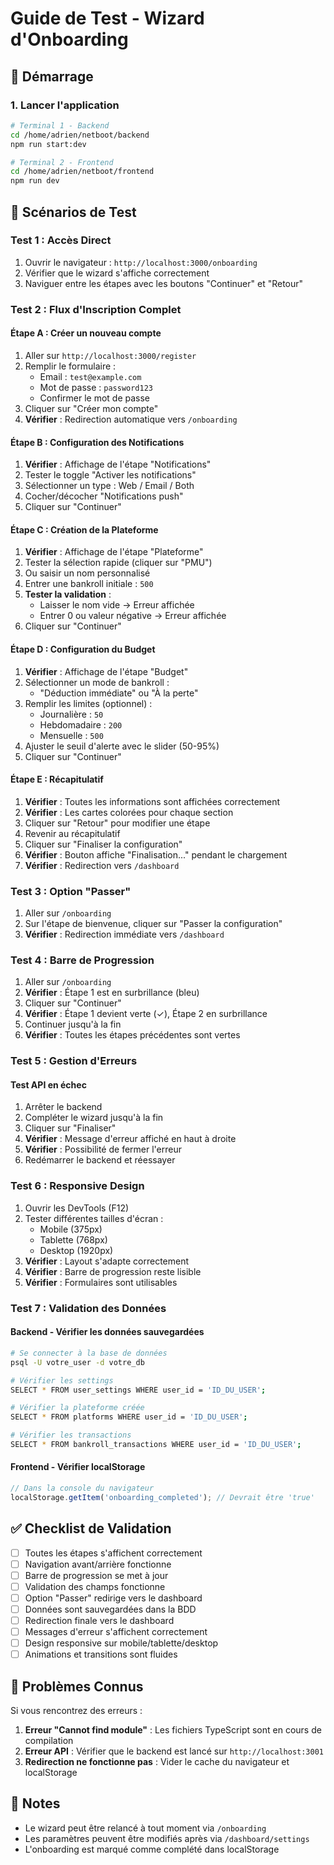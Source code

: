 # Guide de Test - Wizard d'Onboarding

## 🚀 Démarrage

### 1. Lancer l'application

```bash
# Terminal 1 - Backend
cd /home/adrien/netboot/backend
npm run start:dev

# Terminal 2 - Frontend
cd /home/adrien/netboot/frontend
npm run dev
```

## 🧪 Scénarios de Test

### **Test 1 : Accès Direct**

1. Ouvrir le navigateur : `http://localhost:3000/onboarding`
2. Vérifier que le wizard s'affiche correctement
3. Naviguer entre les étapes avec les boutons "Continuer" et "Retour"

### **Test 2 : Flux d'Inscription Complet**

#### Étape A : Créer un nouveau compte
1. Aller sur `http://localhost:3000/register`
2. Remplir le formulaire :
   - Email : `test@example.com`
   - Mot de passe : `password123`
   - Confirmer le mot de passe
3. Cliquer sur "Créer mon compte"
4. **Vérifier** : Redirection automatique vers `/onboarding`

#### Étape B : Configuration des Notifications
1. **Vérifier** : Affichage de l'étape "Notifications"
2. Tester le toggle "Activer les notifications"
3. Sélectionner un type : Web / Email / Both
4. Cocher/décocher "Notifications push"
5. Cliquer sur "Continuer"

#### Étape C : Création de la Plateforme
1. **Vérifier** : Affichage de l'étape "Plateforme"
2. Tester la sélection rapide (cliquer sur "PMU")
3. Ou saisir un nom personnalisé
4. Entrer une bankroll initiale : `500`
5. **Tester la validation** :
   - Laisser le nom vide → Erreur affichée
   - Entrer 0 ou valeur négative → Erreur affichée
6. Cliquer sur "Continuer"

#### Étape D : Configuration du Budget
1. **Vérifier** : Affichage de l'étape "Budget"
2. Sélectionner un mode de bankroll :
   - "Déduction immédiate" ou "À la perte"
3. Remplir les limites (optionnel) :
   - Journalière : `50`
   - Hebdomadaire : `200`
   - Mensuelle : `500`
4. Ajuster le seuil d'alerte avec le slider (50-95%)
5. Cliquer sur "Continuer"

#### Étape E : Récapitulatif
1. **Vérifier** : Toutes les informations sont affichées correctement
2. **Vérifier** : Les cartes colorées pour chaque section
3. Cliquer sur "Retour" pour modifier une étape
4. Revenir au récapitulatif
5. Cliquer sur "Finaliser la configuration"
6. **Vérifier** : Bouton affiche "Finalisation..." pendant le chargement
7. **Vérifier** : Redirection vers `/dashboard`

### **Test 3 : Option "Passer"**

1. Aller sur `/onboarding`
2. Sur l'étape de bienvenue, cliquer sur "Passer la configuration"
3. **Vérifier** : Redirection immédiate vers `/dashboard`

### **Test 4 : Barre de Progression**

1. Aller sur `/onboarding`
2. **Vérifier** : Étape 1 est en surbrillance (bleu)
3. Cliquer sur "Continuer"
4. **Vérifier** : Étape 1 devient verte (✓), Étape 2 en surbrillance
5. Continuer jusqu'à la fin
6. **Vérifier** : Toutes les étapes précédentes sont vertes

### **Test 5 : Gestion d'Erreurs**

#### Test API en échec
1. Arrêter le backend
2. Compléter le wizard jusqu'à la fin
3. Cliquer sur "Finaliser"
4. **Vérifier** : Message d'erreur affiché en haut à droite
5. **Vérifier** : Possibilité de fermer l'erreur
6. Redémarrer le backend et réessayer

### **Test 6 : Responsive Design**

1. Ouvrir les DevTools (F12)
2. Tester différentes tailles d'écran :
   - Mobile (375px)
   - Tablette (768px)
   - Desktop (1920px)
3. **Vérifier** : Layout s'adapte correctement
4. **Vérifier** : Barre de progression reste lisible
5. **Vérifier** : Formulaires sont utilisables

### **Test 7 : Validation des Données**

#### Backend - Vérifier les données sauvegardées

```bash
# Se connecter à la base de données
psql -U votre_user -d votre_db

# Vérifier les settings
SELECT * FROM user_settings WHERE user_id = 'ID_DU_USER';

# Vérifier la plateforme créée
SELECT * FROM platforms WHERE user_id = 'ID_DU_USER';

# Vérifier les transactions
SELECT * FROM bankroll_transactions WHERE user_id = 'ID_DU_USER';
```

#### Frontend - Vérifier localStorage

```javascript
// Dans la console du navigateur
localStorage.getItem('onboarding_completed'); // Devrait être 'true'
```

## ✅ Checklist de Validation

- [ ] Toutes les étapes s'affichent correctement
- [ ] Navigation avant/arrière fonctionne
- [ ] Barre de progression se met à jour
- [ ] Validation des champs fonctionne
- [ ] Option "Passer" redirige vers le dashboard
- [ ] Données sont sauvegardées dans la BDD
- [ ] Redirection finale vers le dashboard
- [ ] Messages d'erreur s'affichent correctement
- [ ] Design responsive sur mobile/tablette/desktop
- [ ] Animations et transitions sont fluides

## 🐛 Problèmes Connus

Si vous rencontrez des erreurs :

1. **Erreur "Cannot find module"** : Les fichiers TypeScript sont en cours de compilation
2. **Erreur API** : Vérifier que le backend est lancé sur `http://localhost:3001`
3. **Redirection ne fonctionne pas** : Vider le cache du navigateur et localStorage

## 📝 Notes

- Le wizard peut être relancé à tout moment via `/onboarding`
- Les paramètres peuvent être modifiés après via `/dashboard/settings`
- L'onboarding est marqué comme complété dans localStorage
